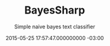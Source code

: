 ---
layout: project
title: BayesSharp
subtitle: Simple naive bayes text classifier
date: 2015-05-25 17:57:47.000000000 -03:00
type: post

buttons:
- url: https://github.com/afonsof/BayesSharp
  icon: star
  text: Star
- url: https://github.com/afonsof/BayesSharp/fork
  icon: code-fork
  text: Fork

img: bayessharp.jpg
thumbnail: bayessharp.jpg

categories:
- projects
---